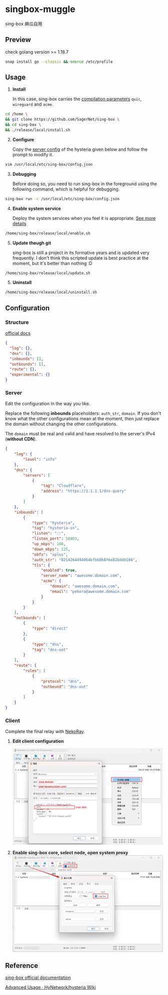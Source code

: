 # singbox-muggle
sing-box 麻瓜自用

## Preview

check golang version >= 1.18.7

```bash
snap install go --classic && source /etc/profile
```

## Usage

1. **Install**

   In this case, sing-box carries the [compilation parameters](https://github.com/SagerNet/sing-box/blob/16d959e6770932e88608cb3487b87f7c21eab103/release/local/install.sh#L13) `quic`, `wireguard` and `acme`.

```bash
cd /home \
&& git clone https://github.com/SagerNet/sing-box \
&& cd sing-box \
&& ./release/local/install.sh
```

2. **Configure**

   Copy the [server config](#tempalte) of the hysteria given below and follow the prompt to modify it.

```bash
vim /usr/local/etc/sing-box/config.json
```

3. **Debugging**

   Before doing so, you need to run sing-box in the foreground using the following command, which is helpful for debugging.

```bash
sing-box run -c /usr/local/etc/sing-box/config.json
```

4. **Enable system service**

   Deploy the system services when you feel it is appropriate.  [See more details](https://sing-box.sagernet.org/examples/linux-server-installation/)

```bash
/home/sing-box/release/local/enable.sh
```

5. **Update though git**

   sing-box is still a project in its formative years and is updated very frequently. I don't think this scripted update is best practice at the moment, but it's better than nothing :D

```bash
/home/sing-box/release/local/update.sh
```

5. **Uninstall**

```bash
/home/sing-box/release/local/uninstall.sh
```

## Configuration

### Structure

[official docs](https://sing-box.sagernet.org/configuration/outbound/hysteria/)

```json
{
  "log": {},
  "dns": {},
  "inbounds": [],
  "outbounds": [],
  "route": {},
  "experimental": {}
}
```

### Server

<span id='tempalte'></span>

Edit the configuration in the way you like.  

Replace the following **inbounds** placeholders: `auth_str`, `domain`. If you don't know what the other configurations mean at the moment, then just replace the domain without changing the other configurations. 

The `domain` must be real and valid and have resolved to the server's IPv4 (**without CDN**). 

```json
{
    "log": {
        "level": "info"
    },
    "dns": {
        "servers": [
            {
                "tag": "Cloudflare",
                "address": "https://1.1.1.1/dns-query"
            }
        ]
    },
    "inbounds": [
        {
            "type": "hysteria",
            "tag": "hysteria-in",
            "listen": "::",
            "listen_port": 58403,
            "up_mbps": 100,
            "down_mbps": 125,
            "obfs": "xplus",
            "auth_str": "8214264494064bfbb0b8f6e82bddb186",
            "tls": {
                "enabled": true,
                "server_name": "awesome.domain.com",
                "acme": {
                    "domain": "awesome.domain.com",
                    "email": "pekora@awesome.domain.com"
                }
            }
        }
    ],
    "outbounds": [
        {
            "type": "direct"
        },
        {
            "type": "dns",
            "tag": "dns-out"
        }
    ],
    "route": {
        "rules": [
            {
                "protocol": "dns",
                "outbound": "dns-out"
            }
        ]
    }
}
```

### Client

Complete the final relay with [NekoRay](https://github.com/MatsuriDayo/nekoray). 

1. **Edit client configuration**

   ![image-20221102041835520](./docs/image-20221102041835520.png)

2. **Enable sing-box core, select node, open system proxy** ![image-20221102041212854](./docs/image-20221102041212854-16673343144372.png)

## Reference

[sing-box official documentation](https://sing-box.sagernet.org/examples/linux-server-installation/#other-commands)

[Advanced Usage · HyNetwork/hysteria Wiki](https://github.com/HyNetwork/hysteria/wiki/Advanced-Usage)
